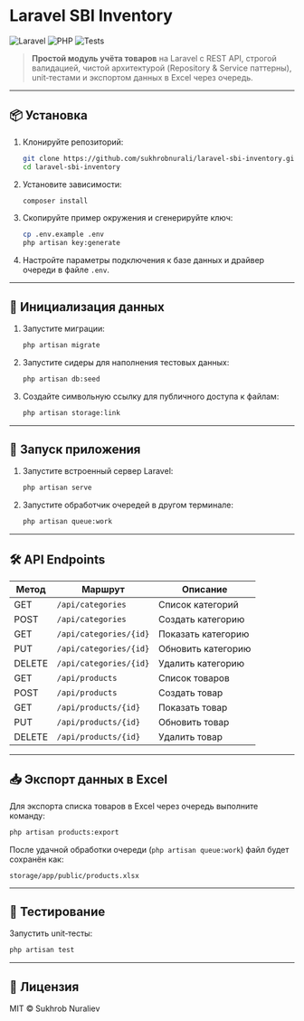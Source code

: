 # Laravel SBI Inventory

![Laravel](https://img.shields.io/badge/Laravel-12.x-red) ![PHP](https://img.shields.io/badge/PHP-^8.2-blue) ![Tests](https://img.shields.io/badge/tests-coverage-green)

> **Простой модуль учёта товаров** на Laravel с REST API, строгой валидацией, чистой архитектурой (Repository & Service паттерны), unit‑тестами и экспортом данных в Excel через очередь.

---

## 📦 Установка

1. Клонируйте репозиторий:
   ```bash
   git clone https://github.com/sukhrobnurali/laravel-sbi-inventory.git
   cd laravel-sbi-inventory
   ```
2. Установите зависимости:
   ```bash
   composer install
   ```
3. Скопируйте пример окружения и сгенерируйте ключ:
   ```bash
   cp .env.example .env
   php artisan key:generate
   ```
4. Настройте параметры подключения к базе данных и драйвер очереди в файле `.env`.

---

## 🔧 Инициализация данных

1. Запустите миграции:
   ```bash
   php artisan migrate
   ```
2. Запустите сидеры для наполнения тестовых данных:
   ```bash
   php artisan db:seed
   ```
3. Создайте символьную ссылку для публичного доступа к файлам:
   ```bash
   php artisan storage:link
   ```

---

## 🚀 Запуск приложения

1. Запустите встроенный сервер Laravel:
   ```bash
   php artisan serve
   ```
2. Запустите обработчик очередей в другом терминале:
   ```bash
   php artisan queue:work
   ```

---

## 🛠 API Endpoints

| Метод | Маршрут                   | Описание                  |
|-------|---------------------------|---------------------------|
| GET   | `/api/categories`         | Список категорий          |
| POST  | `/api/categories`         | Создать категорию         |
| GET   | `/api/categories/{id}`    | Показать категорию        |
| PUT   | `/api/categories/{id}`    | Обновить категорию        |
| DELETE| `/api/categories/{id}`    | Удалить категорию         |
| GET   | `/api/products`           | Список товаров            |
| POST  | `/api/products`           | Создать товар             |
| GET   | `/api/products/{id}`      | Показать товар            |
| PUT   | `/api/products/{id}`      | Обновить товар            |
| DELETE| `/api/products/{id}`      | Удалить товар             |

---

## 📥 Экспорт данных в Excel

Для экспорта списка товаров в Excel через очередь выполните команду:
```bash
php artisan products:export
```

После удачной обработки очереди (`php artisan queue:work`) файл будет сохранён как:
```
storage/app/public/products.xlsx
```

---

## 🧪 Тестирование

Запустить unit‑тесты:
```bash
php artisan test
```

---

## 📖 Лицензия

MIT © Sukhrob Nuraliev

